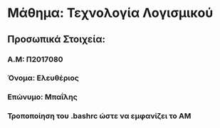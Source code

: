 # Μάθημα: Τεχνολογία Λογισμικού
## Προσωπικά Στοιχεία:
### A.M: Π2017080
### Όνομα: Ελευθέριος
### Επώνυμο: Μπαΐλης
### Τροποποίηση του .bashrc ώστε να εμφανίζει το ΑΜ
